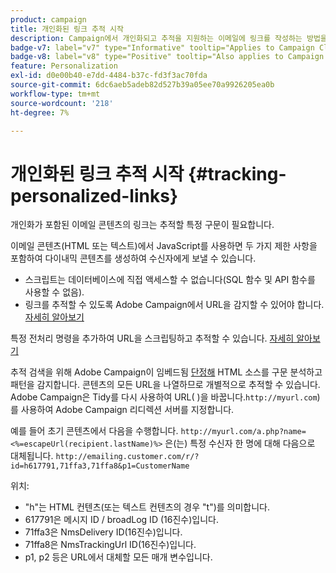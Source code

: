 ```yaml
---
product: campaign
title: 개인화된 링크 추적 시작
description: Campaign에서 개인화되고 추적을 지원하는 이메일에 링크를 작성하는 방법을 알아봅니다
badge-v7: label="v7" type="Informative" tooltip="Applies to Campaign Classic v7"
badge-v8: label="v8" type="Positive" tooltip="Also applies to Campaign v8"
feature: Personalization
exl-id: d0e00b40-e7dd-4484-b37c-fd3f3ac70fda
source-git-commit: 6dc6aeb5adeb82d527b39a05ee70a9926205ea0b
workflow-type: tm+mt
source-wordcount: '218'
ht-degree: 7%

---
```


# 개인화된 링크 추적 시작 {#tracking-personalized-links}



개인화가 포함된 이메일 콘텐츠의 링크는 추적할 특정 구문이 필요합니다.

이메일 콘텐츠(HTML 또는 텍스트)에서 JavaScript를 사용하면 두 가지 제한 사항을 포함하여 다이내믹 콘텐츠를 생성하여 수신자에게 보낼 수 있습니다.

* 스크립트는 데이터베이스에 직접 액세스할 수 없습니다(SQL 함수 및 API 함수를 사용할 수 없음).
* 링크를 추적할 수 있도록 Adobe Campaign에서 URL을 감지할 수 있어야 합니다. [자세히 알아보기](detecting-tracking-urls.md)

특정 전처리 명령을 추가하여 URL을 스크립팅하고 추적할 수 있습니다. [자세히 알아보기](pre-processing-instructions.md)

추적 검색을 위해 Adobe Campaign이 임베드됨 [단정해](https://www.html-tidy.org/) HTML 소스를 구문 분석하고 패턴을 감지합니다. 콘텐츠의 모든 URL을 나열하므로 개별적으로 추적할 수 있습니다. Adobe Campaign은 Tidy를 다시 사용하여 URL( )을 바꿉니다.`http://myurl.com`)를 사용하여 Adobe Campaign 리디렉션 서버를 지정합니다.

예를 들어 초기 콘텐츠에서 다음을 수행합니다. `http://myurl.com/a.php?name=<%=escapeUrl(recipient.lastName)%>` 은(는) 특정 수신자 한 명에 대해 다음으로 대체됩니다. `http://emailing.customer.com/r/?id=h617791,71ffa3,71ffa8&p1=CustomerName`

위치:

* &quot;h&quot;는 HTML 컨텐츠(또는 텍스트 컨텐츠의 경우 &quot;t&quot;)를 의미합니다.
* 617791은 메시지 ID / broadLog ID (16진수)입니다.
* 71ffa3은 NmsDelivery ID(16진수)입니다.
* 71ffa8은 NmsTrackingUrl ID(16진수)입니다.
* p1, p2 등은 URL에서 대체할 모든 매개 변수입니다.
